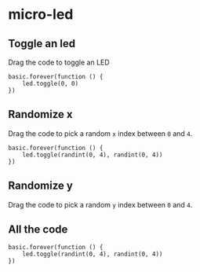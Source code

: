 # micro-led

## Toggle an led

Drag the code to toggle an LED

```blocks
basic.forever(function () {
    led.toggle(0, 0)
})
```

## Randomize x

Drag the code to pick a random ``x`` index
between ``0`` and ``4``.

```blocks
basic.forever(function () {
    led.toggle(randint(0, 4), randint(0, 4))
})
```
## Randomize y

Drag the code to pick a random ``y`` index
between ``0`` and ``4``.



## All the code

```blocks
basic.forever(function () {
    led.toggle(randint(0, 4), randint(0, 4))
})
```